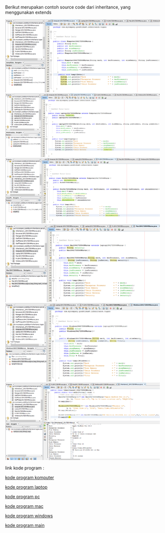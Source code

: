 Berikut merupakan contoh source code dari inheritance, yang menggunakan extends

![tugas](img/17.PNG)
![tugas](img/18.PNG)
![tugas](img/19.PNG)
![tugas](img/20.PNG)
![tugas](img/21.PNG)
![tugas](img/22.PNG)

link kode program : 

[kode program komputer](../../src/6_Inheritance/Komputer1841720049Nurus.java)

[kode program laptop](../../src/6_Inheritance/Leptop1841720049Nurus.java)

[kode program pc](../../src/6_Inheritance/Pc1841720049Nurus.java)

[kode program mac](../../src/6_Inheritance/Mac1841720049Nurus.java)

[kode program windows](../../src/6_Inheritance/Windows1841720049Nurus.java)

[kode program main](../../src/6_Inheritance/Percobaan4/Inheritance2_1841720049nurus.java)
